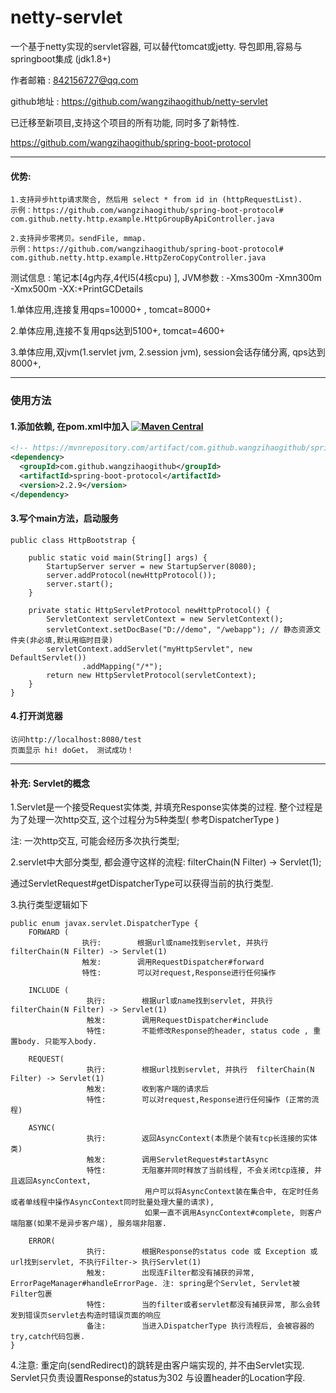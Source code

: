 # netty-servlet
一个基于netty实现的servlet容器, 可以替代tomcat或jetty. 导包即用,容易与springboot集成 (jdk1.8+)

作者邮箱 : 842156727@qq.com

github地址 : https://github.com/wangzihaogithub/netty-servlet

已迁移至新项目,支持这个项目的所有功能, 同时多了新特性.
 
https://github.com/wangzihaogithub/spring-boot-protocol

---

#### 优势:

    1.支持异步http请求聚合, 然后用 select * from id in (httpRequestList). 
    示例：https://github.com/wangzihaogithub/spring-boot-protocol# com.github.netty.http.example.HttpGroupByApiController.java
    
    2.支持异步零拷贝。sendFile, mmap. 
    示例：https://github.com/wangzihaogithub/spring-boot-protocol# com.github.netty.http.example.HttpZeroCopyController.java
    
    
测试信息 : 笔记本[4g内存,4代I5(4核cpu) ], JVM参数 : -Xms300m -Xmn300m -Xmx500m -XX:+PrintGCDetails

1.单体应用,连接复用qps=10000+ , tomcat=8000+

2.单体应用,连接不复用qps达到5100+, tomcat=4600+

3.单体应用,双jvm(1.servlet jvm, 2.session jvm), session会话存储分离, qps达到8000+, 
 

----

### 使用方法

#### 1.添加依赖, 在pom.xml中加入 [![Maven Central](https://maven-badges.herokuapp.com/maven-central/com.github.wangzihaogithub/spring-boot-protocol/badge.svg)](https://search.maven.org/search?q=g:com.github.wangzihaogithub%20AND%20a:spring-boot-protocol)

```xml
<!-- https://mvnrepository.com/artifact/com.github.wangzihaogithub/spring-boot-protocol -->
<dependency>
  <groupId>com.github.wangzihaogithub</groupId>
  <artifactId>spring-boot-protocol</artifactId>
  <version>2.2.9</version>
</dependency>
```

#### 3.写个main方法，启动服务

    public class HttpBootstrap {
    
        public static void main(String[] args) {
            StartupServer server = new StartupServer(8080);
            server.addProtocol(newHttpProtocol());
            server.start();
        }
    
        private static HttpServletProtocol newHttpProtocol() {
            ServletContext servletContext = new ServletContext();
            servletContext.setDocBase("D://demo", "/webapp"); // 静态资源文件夹(非必填,默认用临时目录)
            servletContext.addServlet("myHttpServlet", new DefaultServlet())
                    .addMapping("/*");
            return new HttpServletProtocol(servletContext);
        }
    }

    
#### 4.打开浏览器

    访问http://localhost:8080/test
    页面显示 hi! doGet， 测试成功！
 
    
---

#### 补充: Servlet的概念

1.Servlet是一个接受Request实体类, 并填充Response实体类的过程. 整个过程是为了处理一次http交互, 这个过程分为5种类型( 参考DispatcherType )
 
注: 一次http交互, 可能会经历多次执行类型;

2.servlet中大部分类型, 都会遵守这样的流程:  filterChain(N Filter) -> Servlet(1);

通过ServletRequest#getDispatcherType可以获得当前的执行类型.

3.执行类型逻辑如下

    public enum javax.servlet.DispatcherType {
        FORWARD (
                    执行:        根据url或name找到servlet, 并执行filterChain(N Filter) -> Servlet(1)
                    触发:        调用RequestDispatcher#forward
                    特性:        可以对request,Response进行任何操作

        INCLUDE ( 
                     执行:        根据url或name找到servlet, 并执行  filterChain(N Filter) -> Servlet(1)
                     触发:        调用RequestDispatcher#include
                     特性:        不能修改Response的header, status code , 重置body. 只能写入body.

        REQUEST(
                     执行:        根据url找到servlet, 并执行  filterChain(N Filter) -> Servlet(1)
                     触发:        收到客户端的请求后
                     特性:        可以对request,Response进行任何操作 (正常的流程)

        ASYNC(
                     执行:        返回AsyncContext(本质是个装有tcp长连接的实体类)
                     触发:        调用ServletRequest#startAsync
                     特性:        无阻塞并同时释放了当前线程, 不会关闭tcp连接, 并且返回AsyncContext, 
                                  用户可以将AsyncContext装在集合中, 在定时任务或者单线程中操作AsyncContext同时批量处理大量的请求),  
                                  如果一直不调用AsyncContext#complete, 则客户端阻塞(如果不是异步客户端), 服务端非阻塞.

        ERROR(
                     执行:        根据Response的status code 或 Exception 或 url找到servlet, 不执行Filter-> 执行Servlet(1)
                     触发:        出现连Filter都没有捕获的异常, ErrorPageManager#handleErrorPage. 注: spring是个Servlet, Servlet被Filter包裹
                     特性:        当的filter或者servlet都没有捕获异常, 那么会转发到错误页servlet去构造时错误页面的响应
                     备注:        当进入DispatcherType 执行流程后, 会被容器的try,catch代码包裹.
    }


4.注意: 重定向(sendRedirect)的跳转是由客户端实现的, 并不由Servlet实现. 
Servlet只负责设置Response的status为302 与设置header的Location字段.